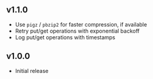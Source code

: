 ## v1.1.0

- Use `pigz` / `pbzip2` for faster compression, if available
- Retry put/get operations with exponential backoff
- Log put/get operations with timestamps

## v1.0.0

- Initial release
